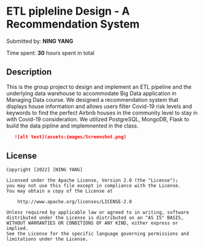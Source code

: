 # ETL pipleline Design - A Recommendation System

Submitted by: **NING YANG**

Time spent: **30** hours spent in total



## Description

This is the group project to design and implement an ETL pipeline and the underlying data warehouse to accommodate Big Data application in Managing Data course. We designed a recommendation system that displays house information and allows users filter Covid-19 risk levels and keywords to find the perfect Airbnb houses in the community level to stay in with  Covid-19 consideration. We utilized PostgreSQL, MongoDB, Flask to build the data pipline and implemnented in the class.

 ```md
    ![alt text](assets:images/Screenshot.png)
 ```




## License

    Copyright [2022] [NING YANG]

    Licensed under the Apache License, Version 2.0 (the "License");
    you may not use this file except in compliance with the License.
    You may obtain a copy of the License at

        http://www.apache.org/licenses/LICENSE-2.0

    Unless required by applicable law or agreed to in writing, software
    distributed under the License is distributed on an "AS IS" BASIS,
    WITHOUT WARRANTIES OR CONDITIONS OF ANY KIND, either express or implied.
    See the License for the specific language governing permissions and
    limitations under the License.

